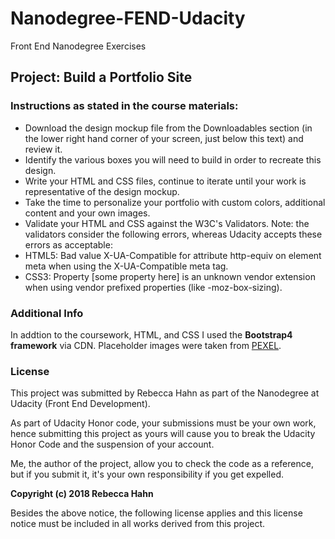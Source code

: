 # Nanodegree-FEND-Udacity

Front End Nanodegree Exercises

## Project: Build a Portfolio Site

### Instructions as stated in the course materials:

- Download the design mockup file from the Downloadables section (in the lower right hand corner of your screen, just below this text) and review it.
- Identify the various boxes you will need to build in order to recreate this design.
- Write your HTML and CSS files, continue to iterate until your work is representative of the design mockup.
- Take the time to personalize your portfolio with custom colors, additional content and your own images.
- Validate your HTML and CSS against the W3C's Validators. Note: the validators consider the following errors, whereas Udacity accepts these errors as acceptable:
- HTML5: Bad value X-UA-Compatible for attribute http-equiv on element meta when using the X-UA-Compatible meta tag.
- CSS3: Property [some property here] is an unknown vendor extension when using vendor prefixed properties (like -moz-box-sizing).

### Additional Info

In addtion to the coursework, HTML, and CSS I used the **Bootstrap4 framework** via CDN.
Placeholder images were taken from [PEXEL](https://www.pexels.com/).

### License

This project was submitted by Rebecca Hahn as part of the Nanodegree at Udacity (Front End Development).

As part of Udacity Honor code, your submissions must be your own work, hence
submitting this project as yours will cause you to break the Udacity Honor Code
and the suspension of your account.

Me, the author of the project, allow you to check the code as a reference, but if
you submit it, it's your own responsibility if you get expelled.

**Copyright (c) 2018 Rebecca Hahn**

Besides the above notice, the following license applies and this license notice
must be included in all works derived from this project.
